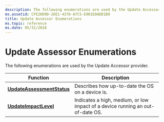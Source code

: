 ```yaml
---
description: The following enumerations are used by the Update Accessor provider.
ms.assetid: CFE20D9D-26E1-4376-A7C5-E901E0ADD1B9
title: Update Assessor Enumerations
ms.topic: reference
ms.date: 05/31/2018
---
```


# Update Assessor Enumerations

The following enumerations are used by the Update Accessor provider.



| Function                                                 | Description                                                                    |
|----------------------------------------------------------|--------------------------------------------------------------------------------|
| [**UpdateAssessmentStatus**](updateassessmentstatus.md) | Describes how up-to-date the OS on a device is.                                |
| [**UpdateImpactLevel**](updateimpactlevel.md)           | Indicates a high, medium, or low impact of a device running an out-of-date OS. |



 

 

 



